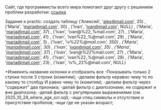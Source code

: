 Сайт, где программисты всего мира помогают друг другу с решением проблем разработки: [ссылка](https://stackoverflow.com/)

Задание к practic:
создать таблицу
  ('Алексей', '<alex@mail.com>', 25)
  , ('Maria', '<maria@mail.com>', 30)
  , ('Ivan', '<ivan@mail.com>', NULL)
  , ('Maria', '<maria@mail.com>', 37)
  , ('Ivan', 'ivan@%22_%mail.com', 27)
  , ('Maria', '<maria@mail.com>', 41)
  , ('Ivan', 'ivan%22_%@mail.com', 29)
  , ('Maria', '<maria@mail.com>', 3)
  , ('Ivan', 'iv%_22%@mail.com', 350)
  , ('Maria', '<maria@mail.com>', 30)
  , ('Ivan', '<ivan@mail.com>', 35)
  , ('Maria', '<maria@mail.com>', 37)
  , ('Ivan', 'ivan@%22_%mail.com', 27)
  , ('Maria', '<maria@mail.com>', 41)
  , ('Ivan', 'ivan%22_%@mail.com', 29)
  , ('Maria', '<maria@mail.com>', 23)
  , ('Ivan', 'iv%_22%@mail.com', NULL)

+Изменить название колонки
и отобразить все
-Показывать только 2 строки
после 3 строки (комитим);
-делаем фильтр неравно чему то по какому то столбцу И равно чему то (комитим);
-делаем фильтр через "содержит" два признака;
-делай фильтр с диапозонами, не содержит и
вне диапозона;
-делай фильтр с регулярными выражениями (см. 2025_10_29_where_age_scr.sql);
-ищи спец символы и отсутствие и присутствие
пробелов;
-ищи где не указан возраст;
